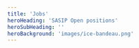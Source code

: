 ```yaml
---
title: 'Jobs'
heroHeading: 'SASIP Open positions'
heroSubHeading: ''
heroBackground: 'images/ice-bandeau.png'
---
```

